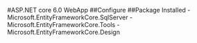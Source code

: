 #ASP.NET core 6.0 WebApp
##Configure
##Package Installed
-Microsoft.EntityFrameworkCore.SqlServer
-Microsoft.EntityFrameworkCore.Tools
-Microsoft.EntityFrameworkCore.Design